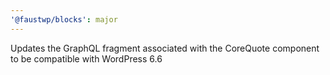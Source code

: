 ```yaml
---
'@faustwp/blocks': major
---
```


Updates the GraphQL fragment associated with the CoreQuote component to be compatible with WordPress 6.6

